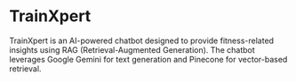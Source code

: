 # TrainXpert
TrainXpert is an AI-powered chatbot designed to provide fitness-related insights using RAG (Retrieval-Augmented Generation). The chatbot leverages Google Gemini for text generation and Pinecone for vector-based retrieval.
